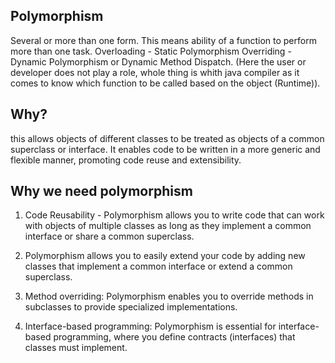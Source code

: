 Polymorphism
------------
Several or more than one form.
This means ability of a function to perform more than one task.
Overloading - Static Polymorphism
Overriding - Dynamic Polymorphism or Dynamic Method Dispatch. (Here the user or developer does not play a role, whole thing is whith java compiler as it comes to know which function to be called based on the object (Runtime)).

Why?
----
this allows objects of different classes to be treated as objects of a common superclass or interface. It enables code to be written in a more generic and flexible manner, promoting code reuse and extensibility. 

Why we need polymorphism
------------------------
1. Code Reusability - Polymorphism allows you to write code that can work with objects of multiple classes as long as they implement a common interface or share a common superclass.

2. Polymorphism allows you to easily extend your code by adding new classes that implement a common interface or extend a common superclass. 

3. Method overriding: Polymorphism enables you to override methods in subclasses to provide specialized implementations. 

4. Interface-based programming: Polymorphism is essential for interface-based programming, where you define contracts (interfaces) that classes must implement.